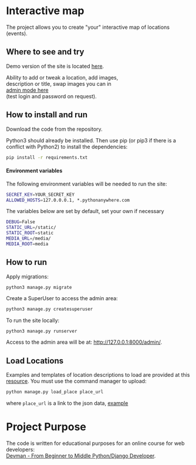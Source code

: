 # Interactive map

The project allows you to create "your" interactive map of locations (events).  


## Where to see and try

Demo version of the site is located [here](http://nekto007.pythonanywhere.com/).

Ability to add or tweak a location, add images,  
description or title, swap images you can in  
[admin mode here](http://nekto007.pythonanywhere.com/admin/places/place)  
(test login and password on request).


## How to install and run

Download the code from the repository.

Python3 should already be installed. Then use pip (or pip3 if there is a conflict with Python2) to install the dependencies:
```bash
pip install -r requirements.txt
```

#### Environment variables
The following environment variables will be needed to run the site:
```bash
SECRET_KEY=YOUR_SECRET_KEY
ALLOWED_HOSTS=127.0.0.0.1, *.pythonanywhere.com
```
The variables below are set by default, set your own if necessary
```bash
DEBUG=False
STATIC_URL=/static/
STATIC_ROOT=static
MEDIA_URL=/media/
MEDIA_ROOT=media
```

## How to run

Apply migrations:

```bash
python3 manage.py migrate
```
Create a SuperUser to access the admin area:
```bash
python3 manage.py createsuperuser
```

To run the site locally:
```
python3 manage.py runserver
```
Access to the admin area will be at: http://127.0.0.1:8000/admin/.


## Load Locations

Examples and templates of location descriptions to load are provided at this [resource](https://github.com/devmanorg/where-to-go-places.git).
You must use the command manager to upload:
```bash
python manage.py load_place place_url
```
where `place_url` is a link to the json data, [example](https://raw.githubusercontent.com/devmanorg/where-to-go-places/master/places/%D0%9A%D0%BE%D0%B2%D0%BE%D1%80%D0%BA%D0%B8%D0%BD%D0%B3%20Gravity.json)


# Project Purpose

The code is written for educational purposes for an online course for web developers:  
[Devman - From Beginner to Middle Python/Django Developer](https://dvmn.org/t/middle-python-dev-before-you-finish-the-course/).
